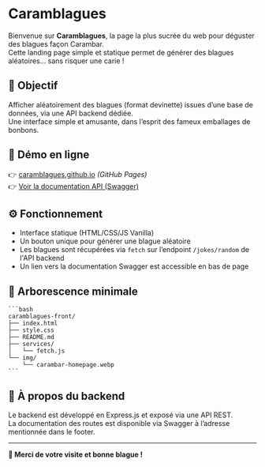 # Caramblagues

Bienvenue sur **Caramblagues**, la page la plus sucrée du web pour déguster des blagues façon Carambar.  
Cette landing page simple et statique permet de générer des blagues aléatoires… sans risquer une carie !

## 🎯 Objectif

Afficher aléatoirement des blagues (format devinette) issues d’une base de données, via une API backend dédiée.  
Une interface simple et amusante, dans l’esprit des fameux emballages de bonbons.

## 🚀 Démo en ligne

👉 [caramblagues.github.io](https://caramblagues.github.io) _(GitHub Pages)_  
👉 [Voir la documentation API (Swagger)](https://ton-back/api-docs)

## ⚙️ Fonctionnement

- Interface statique (HTML/CSS/JS Vanilla)
- Un bouton unique pour générer une blague aléatoire
- Les blagues sont récupérées via `fetch` sur l’endpoint `/jokes/random` de l'API backend
- Un lien vers la documentation Swagger est accessible en bas de page

## 📁 Arborescence minimale

    ```bash
    caramblagues-front/
    ├── index.html
    ├── style.css
    ├── README.md
    ├── services/
    │   └── fetch.js
    └── img/
        └── carambar-homepage.webp
    ```

## 🔗 À propos du backend

Le backend est développé en Express.js et exposé via une API REST.  
La documentation des routes est disponible via Swagger à l’adresse mentionnée dans le footer.

---

**🥳 Merci de votre visite et bonne blague !**
